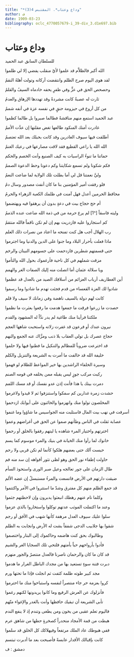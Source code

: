 ```yaml
---
title: "*وداع وعتاب*. المقتبس 4(3)"
author: ف
date: 1909-03-23
bibliography: oclc_4770057679-i_39-div_3.d1e697.bib
---
```




#  وداع وعتاب 


 للسلطان السابق  عبد الحميد 

 الله أكبر فالظلاَّم قد علموا   لأيّ منقلب يفضي إلا لي ظلموا  

 لقد هوى اليوم صرح الظلم وانتقضت   أركانه وتولت أهلهُ النقمُ  

 وحصحص الحق في عزٍّ وفي ظفرٍ   يحفه خادماه السيفُ والقلمُ  

 ثارت له عصبةٌ كانت مشردةً   وقد تهددها الإرهاق والعدمُ  

 من كل أروع في حيزومة حنقٍ   في نفسه عزة في أنفه شممُ  

 عبد الحميد  استمع منهم مناقشةً   فطالما صبروا بل طالما كظموا  

 غادرت أمتك المنكود طالعها   تغض مقلتها إن عدَّت الأممُ  

 أطلقت فيها سيوف الغادرين وقد   كانت بحبلك بعد الله تعتصمُ  

 الله الله يا راعي القطيع فقد   لاقت مصارعها في رعيك الغنمُ  

 حماتنا ما تنوءُ الراسيات به   كيف الصنيع وأنت الخصم والحكم  

 فكم شكونا ولم تسمع شكايتنا   وكم دعونا وحظ الدعوة الصممُ  
 
 وليَّ نعمتنا قل لي أما بطلت   تلك الولاية لما ضاعت النعمُ  

 فلو رفقت أمير المؤمنين بنا   ما كان أنفث مصدور وسال دمُ  

 محافظ الحرمين أعدل فهل آمنت   في ظلمك الكعبة الزهراء والحرمُ  

 أم حج حجاج بيت في دعةٍ   بدون أن يرهقوا فيه ويهتضموا  

 وليته فاسقاً [^1] لم يرع حرمة من   في ذمة الله ضاعت عنده الذممُ  

 كم استجاروا عليه فازدريت بهم   إن لم تكن ناقماً فالله منتقمُ  

 رب الهلال أجب هل كنت تمنحه   ما اعتاد من نصرات ذلك العلم  

 ماذا فعلت بأحرار البلاد وما   جنوا على الدين والدنيا وما اجترموا  

 حتى قسمتهم شطرين فازدحمت   على جسومهم النينان والرخم  

 مزقت شملهم في كل ناحية   فأرغموك بحول الله والتأموا  

 ويا سلالة عثمان أما اتصلت   منه إليك الصفات الغر والهمم  

 أين الغطاريف أرباب العزائم من   أسلافك الصيد من بالعدل قد عظموا  
 
 شادوا لك العزة القعساء من قدم   فجئت تهدم ما شادوا وما رسموا  

 كانت لهم دولة بالسيف ناهضة   وفي زمانك لا سيف ولا قلم  

 حصدت ما زرعوا فرقت ما جمعوا   هدمت ما رفعوا بعثرت ما نظموا  

 ملكتنا فرأينا منك طاغية   لم يدر ندَّاً له المشهود والقدم  

 نيرون عندك أو فرعون قد غفرت   زلاته واستحبت شاهها العجم  

 حجاج عصرك بل تولي العقاب بلا   ذنب ومزَّاك عنه الجمع والنهم  

 قد اخترعت ضروباً للمظالم والتنكيل ما فطنوا فيها ولا حلموا 

 خليفة الله قد خالفت ما أمرت   به الشريعة والتنزيل والكلم  
 
 وسيرة الخلفاء الراشدين بها   خير المواعظ للظلام لو فهموا  

 ركبت مركب جوزٍ ليس يقبله   ممن يخلفه في قومه الصنم  

 دمرت بيتك يا هذا فأنت إذن   عدو نفسك أو قد مسك اللمم  

 حشدت زمرة غدارين كم سفكوا   واستنزفوا ثم لا قيدوا ولاغرموا  

 المخلصون تولوا منك وانهزموا   والخائنون على أبوابك ازدحموا  

 أسرفت في نهب بيت المال فاستلبت   منه الجواسيس ما شاؤوا وما غنموا  

 عصابة ثقلت في الناس وطأتهم   صموا عن الحق في أغراضهم وعموا  

 اخترتهم واختيار المرء شاهده   يا ليتهم رفقوا بالخلق أو رحموا  

 خانوك لما رأوا منك الخيانة في   بنيك والمرء موسوم كما يسم  

 حبست آلك حتى بعضهم هلكوا   كأنما لم تكن قربى ولا رحم  

 حاولت إطفاء نور الحق وهو لظى   تثور أفواهه إن سد منه فم  

 طال الزمان على جور تعالجه   وعيل صبر الورى واستحوذ السأم  

 ضيقت دارتهم في الأرض فاتسعت   والمرءُ مستبسلٌ إن عضه الألم  

 قد جمع الظلم منهم كل مفترق   وشدّ ما استتروا في الأمر واكتتموا  

 وكلما نام عنهم رهطك انبعثوا   يدبرون وإن لاحظتهم جثموا  

 وعند ما اكتملت الموثب عدتهم   توكلوا واستخاروا بالذي عزموا  

 سلوا عليك سيوف العدل مرهفة   كأنها شهب في الأفق أو رجم  
 
 شقوا بها جلابيب الدجى شفقاً   بشت له الأرض وانجابت به الظلم  

 وطالبوك بحق كنت هاضمه   وحاكموك إلى البتار واختصموا  

 فأدوا بأرواحهم حباً بأمتهم   فلتحي تلك السجايا الغر والشيم  

 قد كان ما كان والرحمان ناصرنا   فالعدل منتصرٌ والجور منهزم  
 
 دبرت فتنة سوءٍ تستعيد بها   من مجدك الباطل الغرار ما هدموا  

 مجد كبير طوته ظلمة كثفت   ثم انجلت فإذا ما تحتها ورم  

 كروا بعزمة حر جاء منتصراً   لنفسه واستباحوا منك ما احترموا  

 فأنزلوك عن العرش الرفيع وما   كانوا يريدونها لكنهم رغموا  

 تأبى الشريعة أن تبقيك حافظها   وأنت بالغدر والإغواء متّهم  

 فاليوم تعلم عقبى من يخون ومن   يطغى وتندم إذ لا ينفع الندم  

 هبطت من قمة الأمجاد منحدراً   كصخرةٍ حطها من شاهق عرم  

 ففي هبوطك عاد الملك مرتفعاً   وفيهلاكك كل الخلق قد سلموا  

 كانت بإقبالك الأقدار عابسةً   فأصبحت بعد ما أدبرت تبتسم  

 دمشق  :  ف 
